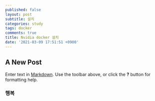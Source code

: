 ```yaml
---
published: false
layout: post
subtitle: 설치
categories: study
tags: docker
comments: true
title: Nvidia docker 설치
date: '2021-03-09 17:51:51 +0900'
---
```

## A New Post

Enter text in [Markdown](http://daringfireball.net/projects/markdown/). Use the toolbar above, or click the **?** button for formatting help.
### 행복
